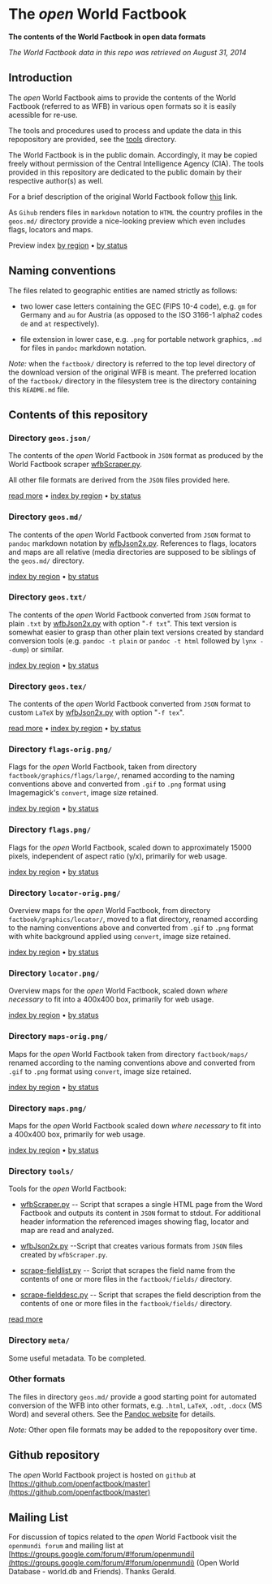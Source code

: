 
# The _open_ World Factbook

**The contents of the World Factbook in open data formats**

_The World Factbook data in this repo was retrieved on August 31, 2014_


## Introduction

The _open_ World Factbook aims to provide the contents of the
World Factbook (referred to as WFB) in various open formats so it is
easily acessible for re-use.

The tools and procedures used to process and update the data in this repopository 
are provided, see the [tools](tools/) directory.

The World Factbook is in the public domain. Accordingly, it may be copied 
freely without permission of the Central Intelligence Agency (CIA). 
The tools provided in this repository are dedicated to the public 
domain by their respective author(s) as well.

For a brief description of the original World Factbook follow
[this](SUMMARY.md) link. 

As ``Gihub`` renders files in ``markdown`` notation to ``HTML`` the country profiles 
in the ``geos.md/`` directory provide a nice-looking preview which even includes
flags, locators and maps.

Preview index [by region](geos.md/00-index-by-region.md)
• [by status](geos.md/00-index.md)


## Naming conventions

The files related to geographic entities are named strictly as follows:

* two lower case letters containing the GEC (FIPS 10-4 code), e.g. ``gm`` for Germany
  and ``au`` for Austria (as opposed to the ISO 3166-1 alpha2 codes
  ``de`` and ``at`` respectively).
      
* file extension in lower case, e.g. ``.png`` for portable network graphics,
  ``.md`` for files in ``pandoc`` markdown notation. 

*Note:* when the ``factbook/`` directory is referred to the top level directory 
of the download version of the original WFB is meant. The preferred location
of the ``factbook/`` directory in the filesystem tree is the directory 
containing this ``README.md`` file.


## Contents of this repository


### Directory ``geos.json/``

The contents of the _open_ World Factbook in ``JSON`` format as produced by 
the World Factbook scraper [wfbScraper.py](tools/wfbScraper.py). 

All other file formats are derived from the ``JSON`` files provided here.

[read more](README-json.md) 
• [index by region](geos.json/00-index-by-region.md)
• [by status](geos.json/00-index.md)


### Directory ``geos.md/``

The contents of the _open_ World Factbook converted from ``JSON`` format 
to ``pandoc`` markdown notation by [wfbJson2x.py](tools/wfbJson2x.py). 
References to flags, locators and maps are all relative (media directories are 
supposed to be siblings of the ``geos.md/`` directory. 

[index by region](geos.md/00-index-by-region.md) • 
[by status](geos.md/00-index.md)


### Directory ``geos.txt/``

The contents of the _open_ World Factbook converted from ``JSON`` format to plain 
``.txt`` by [wfbJson2x.py](tools/wfbJson2x.py) with option "``-f txt``". This text version 
is somewhat easier to grasp than other plain text versions created by 
standard conversion tools (e.g. ``pandoc -t plain`` or
``pandoc -t html`` followed by ``lynx --dump``) or similar.

[index by region](geos.txt/00-index-by-region.md)
• [by status](geos.txt/00-index.md) 


### Directory ``geos.tex/``

The contents of the _open_ World Factbook converted from ``JSON`` format to custom
``LaTeX`` by [wfbJson2x.py](tools/wfbJson2x.py) with option "``-f tex``". 

[read more](README-latex.md) 
• [index by region](geos.tex/00-index-by-region.md)
• [by status](geos.tex/00-index.md)


### Directory ``flags-orig.png/``

Flags for the _open_ World Factbook, taken from directory 
``factbook/graphics/flags/large/``, renamed 
according to the naming conventions above and
converted from ``.gif`` to ``.png`` format using Imagemagick's ``convert``,
image size retained.
 
[index by region](flags-orig.png/00-index-by-region.md) 
• [by status](flags-orig.png/00-index.md) 


### Directory ``flags.png/``

Flags for the _open_ World Factbook, scaled down to approximately 15000 pixels, 
independent of aspect ratio (y/x), primarily for web usage.

[index by region](flags.png/00-index-by-region.md)
• [by status](flags.png/00-index.md) 


### Directory ``locator-orig.png/``

Overview maps for the _open_ World Factbook, from directory 
``factbook/graphics/locator/``, moved to a flat
directory, renamed according to the naming conventions above and 
converted from ``.gif`` to ``.png`` format with white background applied using ``convert``,
image size retained.

[index by region](locator-orig.png/00-index-by-region.md)
• [by status](locator-orig.png/00-index.md) 


### Directory ``locator.png/``

Overview maps for the _open_ World Factbook, scaled down *where necessary* 
to fit into a 400x400 box, primarily for web usage.

[index by region](locator.png/00-index-by-region.md)
• [by status](locator.png/00-index.md)


### Directory ``maps-orig.png/``

Maps for the _open_ World Factbook taken from directory ``factbook/maps/`` 
renamed according to the naming conventions above and converted from 
``.gif`` to ``.png`` format using ``convert``, image size retained.

[index by region](maps-orig.png/00-index-by-region.md)
• [by status](maps-orig.png/00-index.md)


### Directory ``maps.png/``

Maps for the _open_ World Factbook scaled down *where necessary* to fit into 
a 400x400 box, primarily for web usage.

[index by region](maps.png/00-index-by-region.md)
• [by status](maps.png/00-index.md) 


### Directory ``tools/``

Tools for the _open_ World Factbook:  

* [wfbScraper.py](tools/wfbScraper.py) -- Script that scrapes a single HTML page from the 
  Word Factbook and outputs its content in ``JSON`` format to stdout. 
  For additional header information the referenced images showing flag, 
  locator and map are read and analyzed.

* [wfbJson2x.py](tools/wfbJson2x) --Script that creates various formats from ``JSON`` files created by
``wfbScraper.py``. 

* [scrape-fieldlist.py](tools/scrape-fieldlist.py) -- Script that scrapes the field name 
from the contents of one or more files in the ``factbook/fields/`` directory.

* [scrape-fielddesc.py](tools/scrape-fielddesc.py) -- Script that scrapes the field description from the 
contents of one or more files in the ``factbook/fields/`` directory.


[read more](tools/README.md) 


### Directory ``meta/``

Some useful metadata. To be completed.


### Other formats

The files in directory ``geos.md/`` provide a good starting point for automated conversion
of the WFB into other formats, e.g. ``.html``, ``LaTeX``, ``.odt``, ``.docx`` (MS Word) and 
several others. See the [Pandoc website](http://johnmacfarlane.net/pandoc/) for details.

*Note:* Other open file formats may be added to the repopository over time. 


## Github repository

The _open_ World Factbook project is hosted on ``github`` at 
[https://github.com/openfactbook/master](https://github.com/openfactbook/master)


## Mailing List

For discussion of topics related to the _open_ World Factbook visit the ``openmundi forum`` 
and mailing list at [https://groups.google.com/forum/#!forum/openmundi](https://groups.google.com/forum/#!forum/openmundi) 
(Open World Database - world.db and Friends). Thanks Gerald.
